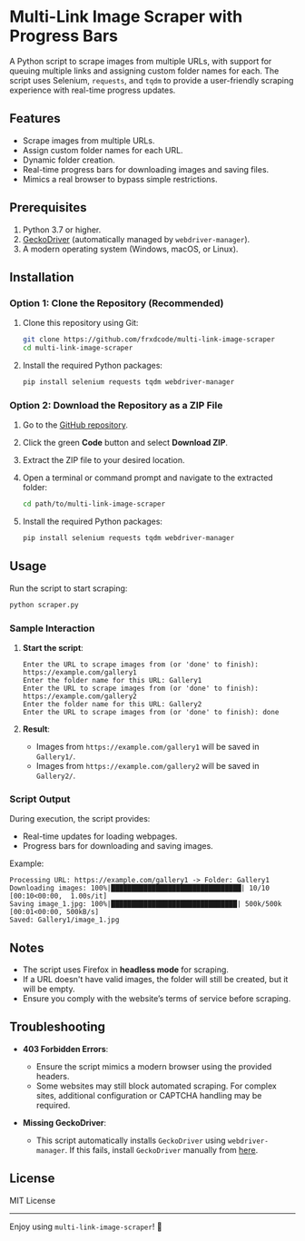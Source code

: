 # Multi-Link Image Scraper with Progress Bars

A Python script to scrape images from multiple URLs, with support for queuing multiple links and assigning custom folder names for each. The script uses Selenium, `requests`, and `tqdm` to provide a user-friendly scraping experience with real-time progress updates.

## Features

- Scrape images from multiple URLs.
- Assign custom folder names for each URL.
- Dynamic folder creation.
- Real-time progress bars for downloading images and saving files.
- Mimics a real browser to bypass simple restrictions.

## Prerequisites

1. Python 3.7 or higher.
2. [GeckoDriver](https://github.com/mozilla/geckodriver) (automatically managed by `webdriver-manager`).
3. A modern operating system (Windows, macOS, or Linux).

## Installation

### Option 1: Clone the Repository (Recommended)

1. Clone this repository using Git:
    ```bash
    git clone https://github.com/frxdcode/multi-link-image-scraper
    cd multi-link-image-scraper
    ```

2. Install the required Python packages:
    ```bash
    pip install selenium requests tqdm webdriver-manager
    ```

### Option 2: Download the Repository as a ZIP File

1. Go to the [GitHub repository](https://github.com/frxdcode/multi-link-image-scraper/tree/main).
2. Click the green **Code** button and select **Download ZIP**.
3. Extract the ZIP file to your desired location.
4. Open a terminal or command prompt and navigate to the extracted folder:
    ```bash
    cd path/to/multi-link-image-scraper
    ```

5. Install the required Python packages:
    ```bash
    pip install selenium requests tqdm webdriver-manager
    ```

## Usage

Run the script to start scraping:

```bash
python scraper.py
```

### Sample Interaction

1. **Start the script**:
   ```plaintext
   Enter the URL to scrape images from (or 'done' to finish): https://example.com/gallery1
   Enter the folder name for this URL: Gallery1
   Enter the URL to scrape images from (or 'done' to finish): https://example.com/gallery2
   Enter the folder name for this URL: Gallery2
   Enter the URL to scrape images from (or 'done' to finish): done
   ```

2. **Result**:
   - Images from `https://example.com/gallery1` will be saved in `Gallery1/`.
   - Images from `https://example.com/gallery2` will be saved in `Gallery2/`.

### Script Output

During execution, the script provides:
- Real-time updates for loading webpages.
- Progress bars for downloading and saving images.

Example:
```plaintext
Processing URL: https://example.com/gallery1 -> Folder: Gallery1
Downloading images: 100%|████████████████████████████████| 10/10 [00:10<00:00,  1.00s/it]
Saving image_1.jpg: 100%|███████████████████████████████| 500k/500k [00:01<00:00, 500kB/s]
Saved: Gallery1/image_1.jpg
```

## Notes

- The script uses Firefox in **headless mode** for scraping.
- If a URL doesn't have valid images, the folder will still be created, but it will be empty.
- Ensure you comply with the website’s terms of service before scraping.

## Troubleshooting

- **403 Forbidden Errors**:
  - Ensure the script mimics a modern browser using the provided headers.
  - Some websites may still block automated scraping. For complex sites, additional configuration or CAPTCHA handling may be required.
  
- **Missing GeckoDriver**:
  - This script automatically installs `GeckoDriver` using `webdriver-manager`. If this fails, install `GeckoDriver` manually from [here](https://github.com/mozilla/geckodriver).

## License

MIT License

---

Enjoy using `multi-link-image-scraper`! 🚀
